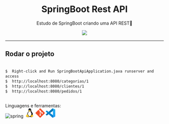 #

<h1 align="center">  SpringBoot Rest API </h1>

<p align="center">Estudo de SpringBoot criando uma API REST🤖</p>
<div align="center">
  <img src="https://user-images.githubusercontent.com/92112596/137525319-d308a178-e757-4d1d-b805-afa657c5076a.gif" />
</div>



<hr />

## Rodar o projeto 
```

$  Right-click and Run SpringBootApiApplication.java runserver and access 
$  http://localhost:8080/categorias/1
$  http://localhost:8080/clientes/1
$  http://localhost:8080/pedidos/1


```


<p align="left">
Linguagens e ferramentas: <br />
<img src="https://cdn.jsdelivr.net/gh/devicons/devicon/icons/spring/spring-original.svg" alt="spring" width="30" height="30"/> 
<img src="https://raw.githubusercontent.com/devicons/devicon/master/icons/linux/linux-original.svg" alt="linux" width="30" height="30" />
<img src="https://raw.githubusercontent.com/devicons/devicon/master/icons/git/git-original.svg" alt="git" width="30" height="30"/>
<img src="https://raw.githubusercontent.com/github/explore/80688e429a7d4ef2fca1e82350fe8e3517d3494d/topics/visual-studio-code/visual-studio-code.png" alt="perl" width="30" height="30" />
